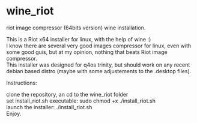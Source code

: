 # wine_riot
riot image compressor (64bits version) wine installation.

This is a Riot x64 installer for linux, with the help of wine :)  
I know there are several very good images compressor for linux, even with some good guis, but at my opinion, nothing that beats Riot image compressor.  
This installer was designed for q4os trinity, but should work on any recent debian based distro (maybe with some adjustements to the .desktop files).  

Instructions:

clone the repository, an cd to the wine_riot folder  
set install_riot.sh executable: sudo chmod +x ./install_riot.sh  
launch the installer: ./install_riot.sh  
Enjoy.
